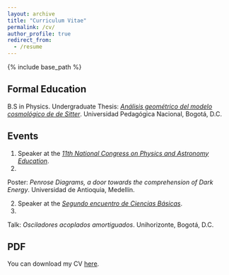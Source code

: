 ```yaml
---
layout: archive
title: "Curriculum Vitae"
permalink: /cv/
author_profile: true
redirect_from:
  - /resume
---
```


{% include base_path %}

Formal Education
------
B.S in Physics.
Undergraduate Thesis: [<i>Análisis geométrico del modelo cosmológico de de Sitter</i>](/publication/2022-11-01).
Universidad Pedagógica Nacional, Bogotá, D.C.

Events
------
1. Speaker at the [<i>11th National Congress on Physics and Astronomy Education</i>](https://revistas.udistrital.edu.co/index.php/GDLA/pubant).
2022.
Poster: <i>Penrose Diagrams, a door towards the comprehension of Dark Energy</i>.
Universidad de Antioquia, Medellín.

2. Speaker at the [<i>Segundo encuentro de Ciencias Básicas</i>](https://unihorizonte.edu.co/wp-content/uploads/2022/11/Prueba1-Revista-Teckne-1-2017-Final-1_compressed.pdf).
2017.
Talk: <i>Osciladores acoplados amortiguados</i>.
Unihorizonte, Bogotá, D.C.

PDF
------
You can download my CV [here](/files/CV.pdf).